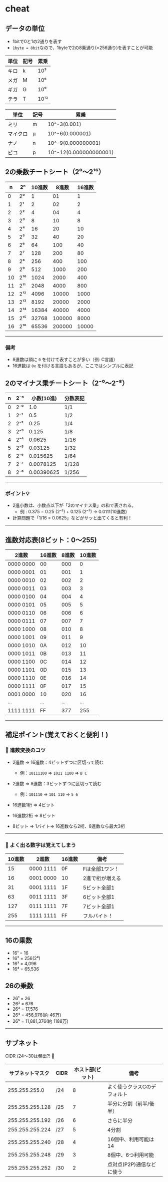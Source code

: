 # cheat

## データの単位

- 1bitで0と1の2通りを表す
- `1byte = 8bit`なので、1byteで2の8乗通り(=256通り)を表すことが可能

| 単位 | 記号 | 累乗  |
|------|------|-------|
| キロ | k    | 10³  |
| メガ | M    | 10⁶   |
| ギガ | G    | 10⁹   |
| テラ | T    | 10¹²|


| 単位     | 記号 | 累乗                   |
|----------|------|------------------------|
| ミリ     | m    | 10^-3(0.001)           |
| マイクロ | μ   | 10^-6(0.000001)        |
| ナノ     | n    | 10^-9(0.000000001)     |
| ピコ     | p    | 10^-12(0.000000000001) |

## 2の乗数チートシート（2⁰〜2¹⁶）

| n  | 2ⁿ     | 10進数 | 8進数  | 16進数 |
|----|---------|--------|--------|--------|
| 0  | 2⁰      | 1      | 01     | 1      |
| 1  | 2¹     | 2      | 02     | 2      |
| 2  | 2²     | 4      | 04     | 4      |
| 3  | 2³     | 8      | 10     | 8      |
| 4  | 2⁴     | 16     | 20     | 10     |
| 5  | 2⁵      | 32     | 40     | 20     |
| 6  | 2⁶      | 64     | 100    | 40     |
| 7  | 2⁷      | 128    | 200    | 80     |
| 8  | 2⁸      | 256    | 400    | 100    |
| 9  | 2⁹      | 512    | 1000   | 200    |
| 10 | 2¹⁰    | 1024   | 2000   | 400    |
| 11 | 2¹¹   | 2048   | 4000   | 800    |
| 12 | 2¹²   | 4096   | 10000  | 1000   |
| 13 | 2¹³   | 8192   | 20000  | 2000   |
| 14 | 2¹⁴   | 16384  | 40000  | 4000   |
| 15 | 2¹⁵    | 32768  | 100000 | 8000   |
| 16 | 2¹⁶    | 65536  | 200000 | 10000  |

---

### 備考

- 8進数は頭に `0` を付けて表すことが多い（例: C言語）
- 16進数は `0x` を付ける言語もあるが、ここではシンプルに表記

## 2のマイナス乗チートシート（2⁻⁰〜2⁻⁸）

| n  | 2⁻ⁿ      | 小数(10進)     | 分数表記       |
|----|----------|----------------|----------------|
| 0  | 2⁻⁰      | 1.0            | 1/1            |
| 1  | 2⁻¹      | 0.5            | 1/2            |
| 2  | 2⁻²      | 0.25           | 1/4            |
| 3  | 2⁻³      | 0.125          | 1/8            |
| 4  | 2⁻⁴      | 0.0625         | 1/16           |
| 5  | 2⁻⁵      | 0.03125        | 1/32           |
| 6  | 2⁻⁶      | 0.015625       | 1/64           |
| 7  | 2⁻⁷      | 0.0078125      | 1/128          |
| 8  | 2⁻⁸      | 0.00390625     | 1/256          |

---

### ポイント💡

- 2進小数は、小数点以下が「2のマイナス乗」の和で表される。
  - 例 : 0.375 = 0.25 (2⁻²) + 0.125 (2⁻³) → 0.0111(10進数)
- 計算問題で「1/16 = 0.0625」などがサッと出てくると有利！

---

## 進数対応表(8ビット：0〜255)

| 2進数       | 16進数 | 8進数  | 10進数 |
|-------------|--------|--------|--------|
| 0000 0000   | 00     | 000    | 0      |
| 0000 0001   | 01     | 001    | 1      |
| 0000 0010   | 02     | 002    | 2      |
| 0000 0011   | 03     | 003    | 3      |
| 0000 0100   | 04     | 004    | 4      |
| 0000 0101   | 05     | 005    | 5      |
| 0000 0110   | 06     | 006    | 6      |
| 0000 0111   | 07     | 007    | 7      |
| 0000 1000   | 08     | 010    | 8      |
| 0000 1001   | 09     | 011    | 9      |
| 0000 1010   | 0A     | 012    | 10     |
| 0000 1011   | 0B     | 013    | 11     |
| 0000 1100   | 0C     | 014    | 12     |
| 0000 1101   | 0D     | 015    | 13     |
| 0000 1110   | 0E     | 016    | 14     |
| 0000 1111   | 0F     | 017    | 15     |
| 0001 0000   | 10     | 020    | 16     |
| ...         | ...    | ...    | ...    |
| 1111 1111   | FF     | 377    | 255    |

---

## 補足ポイント(覚えておくと便利！)

### :dog: 進数変換のコツ

- 2進数 => 16進数：4ビットずつに区切って読む
  - 例：`10111100` => `1011 1100` => `B C`

- 2進数 => 8進数：3ビットずつに区切って読む
  - 例：`101110` => `101 110` => `5 6`

- 16進数1桁 => 4ビット
- 16進数2桁 => 8ビット
- 8ビット => 1バイト=> 16進数なら2桁、8進数なら最大3桁

---

### :dog: よく出る数字は覚えてしまう

| 10進数 | 2進数       | 16進数 | 備考            |
|--------|-------------|--------|-----------------|
| 15     | 0000 1111   | 0F     | Fは全部1ワン！  |
| 16     | 0001 0000   | 10     | 2進で桁が増える |
| 31     | 0001 1111   | 1F     | 5ビット全部1    |
| 63     | 0011 1111   | 3F     | 6ビット全部1    |
| 127    | 0111 1111   | 7F     | 7ビット全部1    |
| 255    | 1111 1111   | FF     | フルバイト！    |

---

## 16の乗数

- 16¹ = 16
- 16² = 256(2⁸)
- 16³ = 4,096
- 16⁴ = 65,536

## 26の乗数

- 26¹ = 26
- 26² = 676
- 26³ = 17,576
- 26⁴ = 456,976(約 46万)
- 26⁵ = 11,881,376(約 1188万)

---

## サブネット

CIDR /24～30は頻出?! :dog:

| サブネットマスク | CIDR | ホスト部(ビット) | 備考                        |
|------------------|------|------------------|-----------------------------|
| 255.255.255.0    | /24  | 8                | よく使うクラスCのデフォルト |
| 255.255.255.128  | /25  | 7                | 半分に分割（前半/後半）     |
| 255.255.255.192  | /26  | 6                | さらに半分                  |
| 255.255.255.224  | /27  | 5                | 4分割                       |
| 255.255.255.240  | /28  | 4                | 16個中、利用可能は14        |
| 255.255.255.248  | /29  | 3                | 8個中、6つ利用可能          |
| 255.255.255.252  | /30  | 2                | 点対点(P2P)通信などに使う   |

